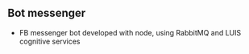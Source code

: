 ## Bot messenger

* FB messenger bot developed with node, using RabbitMQ and LUIS cognitive services
